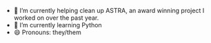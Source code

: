 - 🔭 I’m currently helping clean up ASTRA, an award winning project I worked on over the past year. 
- 🌱 I’m currently learning Python
- 😄 Pronouns: they/them

<!--
**a-feltesdeyapp/a-feltesdeyapp** is a ✨ _special_ ✨ repository because its `README.md` (this file) appears on your GitHub profile.

Here are some ideas to get you started:

[![Alia's GitHub stats](https://github-readme-stats.vercel.app/api?username=a-feltesdeyapp&show_icons=true&theme=material-palenight&hide=issues)](https://github.com/anuraghazra/github-readme-stats) [![Top Langs](https://github-readme-stats.vercel.app/api/top-langs/?username=a-feltesdeyapp&theme=material-palenight)](https://github.com/anuraghazra/github-readme-stats)

- 🔭 I’m currently working on ...
- 🌱 I’m currently learning Python
- 👯 I’m looking to collaborate on ...
- 🤔 I’m looking for help with ...
- 💬 Ask me about ...
- 📫 How to reach me: ...
- 😄 Pronouns: ...
- ⚡ Fun fact: ...
-->

